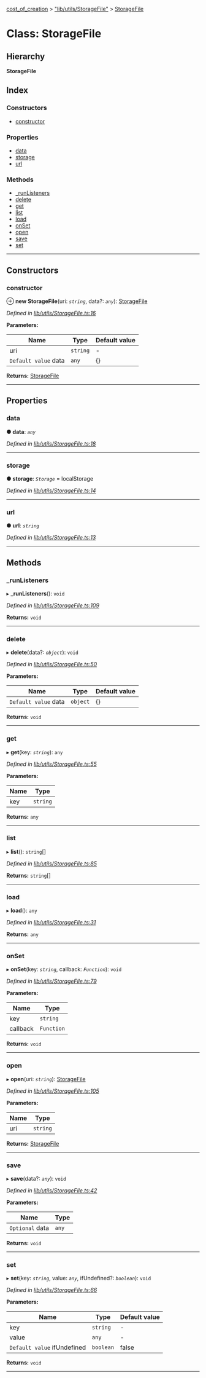 [cost_of_creation](../README.md) > ["lib/utils/StorageFile"](../modules/_lib_utils_storagefile_.md) > [StorageFile](../classes/_lib_utils_storagefile_.storagefile.md)

# Class: StorageFile

## Hierarchy

**StorageFile**

## Index

### Constructors

* [constructor](_lib_utils_storagefile_.storagefile.md#constructor)

### Properties

* [data](_lib_utils_storagefile_.storagefile.md#data)
* [storage](_lib_utils_storagefile_.storagefile.md#storage)
* [url](_lib_utils_storagefile_.storagefile.md#url)

### Methods

* [_runListeners](_lib_utils_storagefile_.storagefile.md#_runlisteners)
* [delete](_lib_utils_storagefile_.storagefile.md#delete)
* [get](_lib_utils_storagefile_.storagefile.md#get)
* [list](_lib_utils_storagefile_.storagefile.md#list)
* [load](_lib_utils_storagefile_.storagefile.md#load)
* [onSet](_lib_utils_storagefile_.storagefile.md#onset)
* [open](_lib_utils_storagefile_.storagefile.md#open)
* [save](_lib_utils_storagefile_.storagefile.md#save)
* [set](_lib_utils_storagefile_.storagefile.md#set)

---

## Constructors

<a id="constructor"></a>

###  constructor

⊕ **new StorageFile**(uri: *`string`*, data?: *`any`*): [StorageFile](_lib_utils_storagefile_.storagefile.md)

*Defined in [lib/utils/StorageFile.ts:16](https://github.com/codeartisticninja/cost_of_creation/blob/HEAD/src/script/_classes/lib/utils/StorageFile.ts#L16)*

**Parameters:**

| Name | Type | Default value |
| ------ | ------ | ------ |
| uri | `string` | - |
| `Default value` data | `any` |  {} |

**Returns:** [StorageFile](_lib_utils_storagefile_.storagefile.md)

___

## Properties

<a id="data"></a>

###  data

**● data**: *`any`*

*Defined in [lib/utils/StorageFile.ts:18](https://github.com/codeartisticninja/cost_of_creation/blob/HEAD/src/script/_classes/lib/utils/StorageFile.ts#L18)*

___
<a id="storage"></a>

###  storage

**● storage**: *`Storage`* =  localStorage

*Defined in [lib/utils/StorageFile.ts:14](https://github.com/codeartisticninja/cost_of_creation/blob/HEAD/src/script/_classes/lib/utils/StorageFile.ts#L14)*

___
<a id="url"></a>

###  url

**● url**: *`string`*

*Defined in [lib/utils/StorageFile.ts:13](https://github.com/codeartisticninja/cost_of_creation/blob/HEAD/src/script/_classes/lib/utils/StorageFile.ts#L13)*

___

## Methods

<a id="_runlisteners"></a>

###  _runListeners

▸ **_runListeners**(): `void`

*Defined in [lib/utils/StorageFile.ts:109](https://github.com/codeartisticninja/cost_of_creation/blob/HEAD/src/script/_classes/lib/utils/StorageFile.ts#L109)*

**Returns:** `void`

___
<a id="delete"></a>

###  delete

▸ **delete**(data?: *`object`*): `void`

*Defined in [lib/utils/StorageFile.ts:50](https://github.com/codeartisticninja/cost_of_creation/blob/HEAD/src/script/_classes/lib/utils/StorageFile.ts#L50)*

**Parameters:**

| Name | Type | Default value |
| ------ | ------ | ------ |
| `Default value` data | `object` |  {} |

**Returns:** `void`

___
<a id="get"></a>

###  get

▸ **get**(key: *`string`*): `any`

*Defined in [lib/utils/StorageFile.ts:55](https://github.com/codeartisticninja/cost_of_creation/blob/HEAD/src/script/_classes/lib/utils/StorageFile.ts#L55)*

**Parameters:**

| Name | Type |
| ------ | ------ |
| key | `string` |

**Returns:** `any`

___
<a id="list"></a>

###  list

▸ **list**(): `string`[]

*Defined in [lib/utils/StorageFile.ts:85](https://github.com/codeartisticninja/cost_of_creation/blob/HEAD/src/script/_classes/lib/utils/StorageFile.ts#L85)*

**Returns:** `string`[]

___
<a id="load"></a>

###  load

▸ **load**(): `any`

*Defined in [lib/utils/StorageFile.ts:31](https://github.com/codeartisticninja/cost_of_creation/blob/HEAD/src/script/_classes/lib/utils/StorageFile.ts#L31)*

**Returns:** `any`

___
<a id="onset"></a>

###  onSet

▸ **onSet**(key: *`string`*, callback: *`Function`*): `void`

*Defined in [lib/utils/StorageFile.ts:79](https://github.com/codeartisticninja/cost_of_creation/blob/HEAD/src/script/_classes/lib/utils/StorageFile.ts#L79)*

**Parameters:**

| Name | Type |
| ------ | ------ |
| key | `string` |
| callback | `Function` |

**Returns:** `void`

___
<a id="open"></a>

###  open

▸ **open**(uri: *`string`*): [StorageFile](_lib_utils_storagefile_.storagefile.md)

*Defined in [lib/utils/StorageFile.ts:105](https://github.com/codeartisticninja/cost_of_creation/blob/HEAD/src/script/_classes/lib/utils/StorageFile.ts#L105)*

**Parameters:**

| Name | Type |
| ------ | ------ |
| uri | `string` |

**Returns:** [StorageFile](_lib_utils_storagefile_.storagefile.md)

___
<a id="save"></a>

###  save

▸ **save**(data?: *`any`*): `void`

*Defined in [lib/utils/StorageFile.ts:42](https://github.com/codeartisticninja/cost_of_creation/blob/HEAD/src/script/_classes/lib/utils/StorageFile.ts#L42)*

**Parameters:**

| Name | Type |
| ------ | ------ |
| `Optional` data | `any` |

**Returns:** `void`

___
<a id="set"></a>

###  set

▸ **set**(key: *`string`*, value: *`any`*, ifUndefined?: *`boolean`*): `void`

*Defined in [lib/utils/StorageFile.ts:66](https://github.com/codeartisticninja/cost_of_creation/blob/HEAD/src/script/_classes/lib/utils/StorageFile.ts#L66)*

**Parameters:**

| Name | Type | Default value |
| ------ | ------ | ------ |
| key | `string` | - |
| value | `any` | - |
| `Default value` ifUndefined | `boolean` | false |

**Returns:** `void`

___

